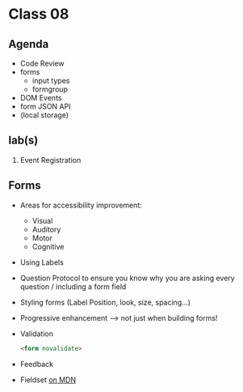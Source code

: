 # Class 08

## Agenda

- Code Review
- forms
  - input types
  - formgroup
- DOM Events
- form JSON API
- (local storage)

## lab(s)

1. Event Registration


## Forms 
- Areas for accessibility improvement:
  - Visual
  - Auditory
  - Motor
  - Cognitive
- Using Labels
- Question Protocol to ensure you know why you are asking every question / including a form field
- Styling forms (Label Position, look, size, spacing...)
- Progressive enhancement --> not just when building forms!
- Validation
  ```html
  <form novalidate>
  ```
- Feedback

- Fieldset [on MDN](https://developer.mozilla.org/en-US/docs/Web/HTML/Element/fieldset)


